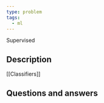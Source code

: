 ```yaml
---
type: problem
tags:
  - ml
---
```

Supervised
## Description

[[Classifiers]]

## Questions and answers



